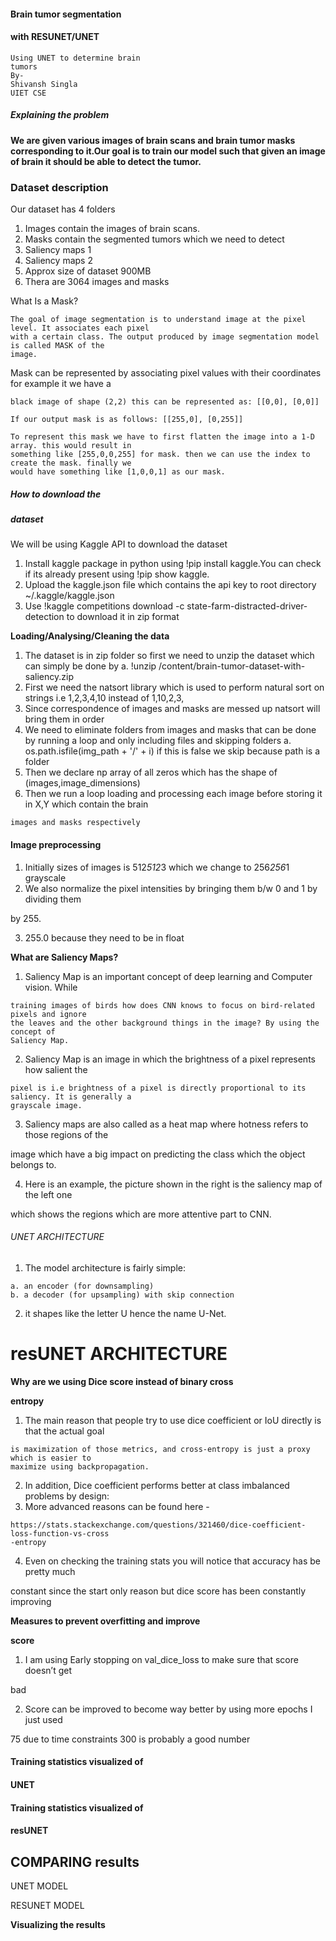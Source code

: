 #### Brain tumor segmentation

#### with RESUNET/UNET

```
Using UNET to determine brain
tumors
By-
Shivansh Singla
UIET CSE
```

##### Explaining the problem

**We are given various images of brain scans and brain tumor masks corresponding to
it.Our goal is to train our model such that given an image of brain it should be able to
detect the tumor.**


### Dataset description

Our dataset has 4 folders

1. Images contain the images of brain scans.
2. Masks contain the segmented tumors which we need to detect
3. Saliency maps 1
4. Saliency maps 2
5. Approx size of dataset 900MB
6. Thera are 3064 images and masks


What Is a Mask?

```
The goal of image segmentation is to understand image at the pixel level. It associates each pixel
with a certain class. The output produced by image segmentation model is called MASK of the
image.
```
Mask can be represented by associating pixel values with their coordinates for example it we have a

```
black image of shape (2,2) this can be represented as: [[0,0], [0,0]]
```
```
If our output mask is as follows: [[255,0], [0,255]]
```
```
To represent this mask we have to first flatten the image into a 1-D array. this would result in
something like [255,0,0,255] for mask. then we can use the index to create the mask. finally we
would have something like [1,0,0,1] as our mask.
```

##### How to download the

##### dataset

We will be using Kaggle API to download the dataset

1. Install kaggle package in python using !pip install kaggle.You can check if its already present using !pip
    show kaggle.
2. Upload the kaggle.json file which contains the api key to root directory
    ~/.kaggle/kaggle.json
3. Use !kaggle competitions download -c state-farm-distracted-driver-detection to download it in zip
    format


**Loading/Analysing/Cleaning the data**

1. The dataset is in zip folder so first we need to unzip the dataset which can simply be done by
    a. !unzip /content/brain-tumor-dataset-with-saliency.zip
2. First we need the natsort library which is used to perform natural sort on strings i.e 1,2,3,4,10 instead
    of 1,10,2,3,
3. Since correspondence of images and masks are messed up natsort will bring them in order
4. We need to eliminate folders from images and masks that can be done by running a loop and only
    including files and skipping folders
       a. os.path.isfile(img_path + '/' + i) if this is false we skip because path is a folder
5. Then we declare np array of all zeros which has the shape of (images,image_dimensions)
6. Then we run a loop loading and processing each image before storing it in X,Y which contain the brain

```
images and masks respectively
```

#### Image preprocessing

1. Initially sizes of images is 512*512*3 which we change to 256*256*1 grayscale
2. We also normalize the pixel intensities by bringing them b/w 0 and 1 by dividing them

by 255.

3. 255.0 because they need to be in float


**What are Saliency Maps?**

1. Saliency Map is an important concept of deep learning and Computer vision. While

```
training images of birds how does CNN knows to focus on bird-related pixels and ignore
the leaves and the other background things in the image? By using the concept of
Saliency Map.
```
2. Saliency Map is an image in which the brightness of a pixel represents how salient the

```
pixel is i.e brightness of a pixel is directly proportional to its saliency. It is generally a
grayscale image.
```
3. Saliency maps are also called as a heat map where hotness refers to those regions of the

image which have a big impact on predicting the class which the object belongs to.

4. Here is an example, the picture shown in the right is the saliency map of the left one

which shows the regions which are more attentive part to CNN.


###### UNET ARCHITECTURE

1. The model architecture is fairly simple:

```
a. an encoder (for downsampling)
b. a decoder (for upsampling) with skip connection
```
2. it shapes like the letter U hence the name U-Net.


# resUNET ARCHITECTURE


**Why are we using Dice score instead of binary cross**

**entropy**

1. The main reason that people try to use dice coefficient or IoU directly is that the actual goal

```
is maximization of those metrics, and cross-entropy is just a proxy which is easier to
maximize using backpropagation.
```
2. In addition, Dice coefficient performs better at class imbalanced problems by design:
3. More advanced reasons can be found here -

```
https://stats.stackexchange.com/questions/321460/dice-coefficient-loss-function-vs-cross
-entropy
```
4. Even on checking the training stats you will notice that accuracy has be pretty much

constant since the start only reason but dice score has been constantly improving


**Measures to prevent overfitting and improve**

**score**

1. I am using Early stopping on val_dice_loss to make sure that score doesn’t get

bad

2. Score can be improved to become way better by using more epochs I just used

75 due to time constraints 300 is probably a good number


#### Training statistics visualized of

#### UNET


#### Training statistics visualized of

#### resUNET


## COMPARING results

UNET MODEL

RESUNET MODEL


**Visualizing the results**


